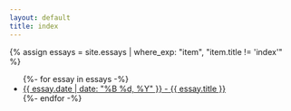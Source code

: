 ```yaml
---
layout: default
title: index
---
```


{% assign essays = site.essays | where_exp: "item", "item.title != 'index'" %}
<ul>
    {%- for essay in essays -%}
        <li> <a href="{{essay.permalink}}">{{ essay.date | date: "%B %d, %Y" }} - {{ essay.title }}</a> </li>
    {%- endfor -%}    
</ul>
